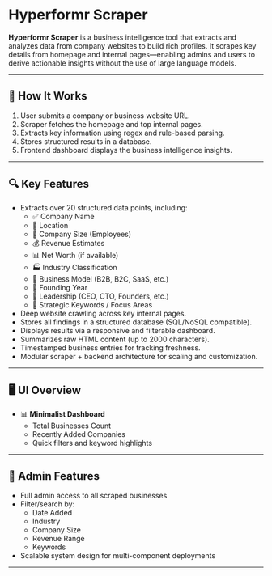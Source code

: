 # Hyperformr Scraper

**Hyperformr Scraper** is a business intelligence tool that extracts and analyzes data from company websites to build rich profiles. It scrapes key details from homepage and internal pages—enabling admins and users to derive actionable insights without the use of large language models.

---

## 🚀 How It Works

1. User submits a company or business website URL.
2. Scraper fetches the homepage and top internal pages.
3. Extracts key information using regex and rule-based parsing.
4. Stores structured results in a database.
5. Frontend dashboard displays the business intelligence insights.

---

## 🔍 Key Features

- Extracts over 20 structured data points, including:
  - ✅ Company Name
  - 📍 Location
  - 👥 Company Size (Employees)
  - 💰 Revenue Estimates
  - 📊 Net Worth (if available)
  - 🏭 Industry Classification
  - 🔄 Business Model (B2B, B2C, SaaS, etc.)
  - 📆 Founding Year
  - 👤 Leadership (CEO, CTO, Founders, etc.)
  - 🔑 Strategic Keywords / Focus Areas
- Deep website crawling across key internal pages.
- Stores all findings in a structured database (SQL/NoSQL compatible).
- Displays results via a responsive and filterable dashboard.
- Summarizes raw HTML content (up to 2000 characters).
- Timestamped business entries for tracking freshness.
- Modular scraper + backend architecture for scaling and customization.

---

## 🖥️ UI Overview

- 📊 **Minimalist Dashboard**  
  - Total Businesses Count  
  - Recently Added Companies  
  - Quick filters and keyword highlights

---

## 🔐 Admin Features

- Full admin access to all scraped businesses
- Filter/search by:
  - Date Added
  - Industry
  - Company Size
  - Revenue Range
  - Keywords
- Scalable system design for multi-component deployments

---